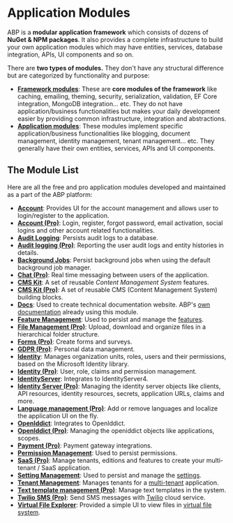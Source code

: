 # Application Modules

ABP is a **modular application framework** which consists of dozens of **NuGet & NPM packages**. It also provides a complete infrastructure to build your own application modules which may have entities, services, database integration, APIs, UI components and so on.

There are **two types of modules.** They don't have any structural difference but are categorized by functionality and purpose:

* [**Framework modules**](https://github.com/abpframework/abp/tree/dev/framework/src): These are **core modules of the framework** like caching, emailing, theming, security, serialization, validation, EF Core integration, MongoDB integration... etc. They do not have application/business functionalities but makes your daily development easier by providing common infrastructure, integration and abstractions.
* [**Application modules**](https://github.com/abpframework/abp/tree/dev/modules): These modules implement specific application/business functionalities like blogging, document management, identity management, tenant management... etc. They generally have their own entities, services, APIs and UI components.

## The Module List

Here are all the free and pro application modules developed and maintained as a part of the ABP platform:

* [**Account**](account.md): Provides UI for the account management and allows user to login/register to the application.
* **[Account (Pro)](account-pro.md)**: Login, register, forgot password, email activation, social logins and other account related functionalities.
* [**Audit Logging**](audit-logging.md): Persists audit logs to a database.
* **[Audit logging (Pro)](audit-logging-pro.md)**: Reporting the user audit logs and entity histories in details.
* [**Background Jobs**](background-jobs.md): Persist background jobs when using the default background job manager.
* **[Chat (Pro)](chat.md)**: Real time messaging between users of the application.
* [**CMS Kit**](cms-kit): A set of reusable *Content Management System* features.
* **[CMS Kit (Pro)](cms-kit-pro)**: A set of reusable CMS (Content Management System) building blocks.
* [**Docs**](docs.md): Used to create technical documentation website. ABP's [own documentation](../modules) already using this module.
* [**Feature Management**](feature-management.md): Used to persist and manage the [features](../framework/infrastructure/features.md).
* **[File Management (Pro)](file-management.md)**: Upload, download and organize files in a hierarchical folder structure.
* **[Forms (Pro)](forms.md)**: Create forms and surveys.
* **[GDPR (Pro)](gdpr.md)**: Personal data management.
* **[Identity](identity.md)**: Manages organization units, roles, users and their permissions, based on the Microsoft Identity library.
* **[Identity (Pro)](identity-pro.md)**: User, role, claims and permission management.
* [**IdentityServer**](identity-server.md): Integrates to IdentityServer4.
* **[Identity Server (Pro)](identity-server-pro.md)**: Managing the identity server objects like clients, API resources, identity resources, secrets, application URLs, claims and more.
* **[Language management (Pro)](language-management.md)**: Add or remove languages and localize the application UI on the fly.
* [**OpenIddict**](openiddict.md): Integrates to OpenIddict.
* **[OpenIddict (Pro)](openiddict-pro.md)**: Managing the openiddict objects like applications, scopes.
* **[Payment (Pro)](payment.md)**: Payment gateway integrations.
* [**Permission Management**](permission-management.md): Used to persist permissions.
* **[SaaS (Pro)](saas.md)**: Manage tenants, editions and features to create your multi-tenant / SaaS application.
* **[Setting Management](setting-management.md)**: Used to persist and manage the [settings](../framework/fundamentals/settings.md).
* [**Tenant Management**](tenant-management.md): Manages tenants for a [multi-tenant](../framework/architecture/multi-tenancy) application.
* **[Text template management (Pro)](text-template-management.md)**: Manage text templates in the system.
* **[Twilio SMS (Pro)](twilio-sms.md)**: Send SMS messages with [Twilio](https://www.twilio.com/) cloud service.
* [**Virtual File Explorer**](virtual-file-explorer.md): Provided a simple UI to view files in [virtual file system](../framework/infrastructure/virtual-file-system.md).
